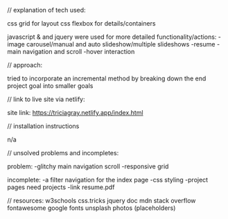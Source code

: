 // explanation of tech used:

css grid for layout
css flexbox for details/containers

javascript & and jquery were used for more detailed functionality/actions:
-image carousel/manual and auto slideshow/multiple slideshows
-resume
-main navigation and scroll
-hover interaction

// approach: 

tried to incorporate an incremental method by breaking down the end project goal into smaller goals

// link to live site via netlify:

site link: https://triciagray.netlify.app/index.html

// installation instructions

n/a

// unsolved problems and incompletes:

problem:
-glitchy main navigation scroll
-responsive grid

incomplete:
-a filter navigation for the index page
-css styling
-project pages need projects
-link resume.pdf

// resources:
w3schools
css.tricks
jquery doc
mdn
stack overflow
fontawesome
google fonts
unsplash photos (placeholders)


